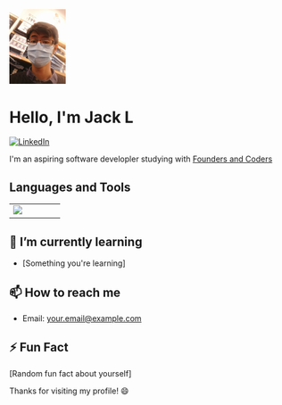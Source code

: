 <img width="20%" src="assets/portrait2.jpg">

# Hello, I'm Jack L

[![LinkedIn](https://img.shields.io/badge/LinkedIn-Connect-blue)](https://www.linkedin.com/in/your-linkedin-profile)

I'm an aspiring software developler studying with [Founders and Coders](https://www.foundersandcoders.com/)

## Languages and Tools

<table>
    <tr>
        <td width="33%" valign="top">
            <div>  
                <img width="15%" src="https://cdn.jsdelivr.net/gh/devicons/devicon/icons/javascript/javascript-original.svg" />
            </div>
        </td>
    </tr>
</table>

<!-- ## 📊 GitHub Stats -->

<!-- ![Your GitHub Stats](https://github-readme-stats.vercel.app/api?username=your-username&show_icons=true&count_private=true&hide=contribs,issues&theme=radical) -->

## 🌱 I’m currently learning

- [Something you're learning]

## 📫 How to reach me

- Email: your.email@example.com

## ⚡ Fun Fact

[Random fun fact about yourself]

Thanks for visiting my profile! 😄



<!--
**department19/department19** is a ✨ _special_ ✨ repository because its `README.md` (this file) appears on your GitHub profile.

Here are some ideas to get you started:

- 🔭 I’m currently working on ...
- 🌱 I’m currently learning ...
- 👯 I’m looking to collaborate on ...
- 🤔 I’m looking for help with ...
- 💬 Ask me about ...
- 📫 How to reach me: ...
- 😄 Pronouns: ...
- ⚡ Fun fact: ...
-->
